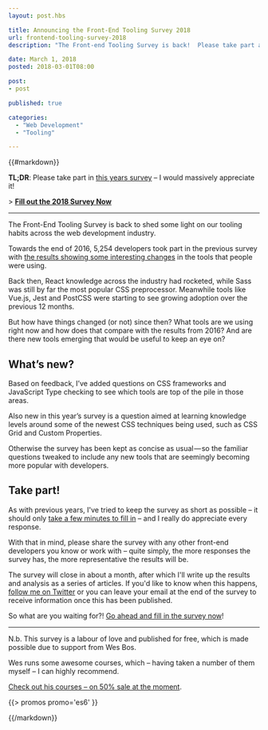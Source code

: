 ```yaml
---
layout: post.hbs

title: Announcing the Front-End Tooling Survey 2018
url: frontend-tooling-survey-2018
description: "The Front-end Tooling Survey is back!  Please take part and help to provide insight into the tools we all use."

date: March 1, 2018
posted: 2018-03-01T08:00

post:
- post

published: true

categories:
  - "Web Development"
  - "Tooling"

---
```


{{#markdown}}

**TL;DR**: Please take part in [this years survey](http://ashn.uk/survey-2018) – I would massively appreciate it!

\> **[Fill out the 2018 Survey Now](http://ashn.uk/survey-2018)**

---

The Front-End Tooling Survey is back to shed some light on our tooling habits across the web development industry.

Towards the end of 2016, 5,254 developers took part in the previous survey with [the results showing some interesting changes](blog/frontend-tooling-survey-2016-results) in the tools that people were using.

Back then, React knowledge across the industry had rocketed, while Sass was still by far the most popular CSS preprocessor.  Meanwhile tools like Vue.js, Jest and PostCSS were starting to see growing adoption over the previous 12 months.

But how have things changed (or not) since then?  What tools are we using right now and how does that compare with the results from 2016?  And are there new tools emerging that would be useful to keep an eye on?

## What’s new?

Based on feedback, I’ve added questions on CSS frameworks and JavaScript Type checking to see which tools are top of the pile in those areas.

Also new in this year’s survey is a question aimed at learning knowledge levels around some of the newest CSS techniques being used, such as CSS Grid and Custom Properties.

Otherwise the survey has been kept as concise as usual — so the familiar questions tweaked to include any new tools that are seemingly becoming more popular with developers.

## Take part!

As with previous years, I've tried to keep the survey as short as possible – it should only [take a few minutes to fill in](http://ashn.uk/survey-2018) – and I really do appreciate every response.

With that in mind, please share the survey with any other front-end developers you know or work with – quite simply, the more responses the survey has, the more representative the results will be.

The survey will close in about a month, after which I'll write up the results and analysis as a series of articles.  If you'd like to know when this happens, [follow me on Twitter](https://twitter.com/AshNolan_) or you can leave your email at the end of the survey to receive information once this has been published.

So what are you waiting for?! [Go ahead and fill in the survey now](http://ashn.uk/survey-2018)!

---

N.b. This survey is a labour of love and published for free, which is made possible due to support from Wes Bos.

Wes runs some awesome courses, which – having taken a number of them myself – I can highly recommend.

[Check out his courses – on 50% sale at the moment](/affiliates).

{{> promos promo='es6' }}

{{/markdown}}



